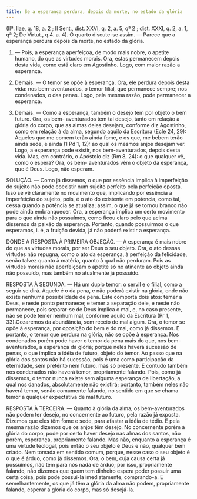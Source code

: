 ```yaml
---
title: Se a esperança perdura, depois da morte, no estado da glória
---
```


(IIª. lIae, q. 18, a. 2 ; II Sent., dist. XXVI, q. 2, a. 5, qª 2 ; dist. XXXI, q. 2, a. 1, qª 2; De Virtut., q.4. a. 4).
  O quarto discute-se assim. — Parece que a esperança perdura depois da morte, no estado da glória.  

1. — Pois, a esperança aperfeiçoa, de modo mais nobre, o apetite humano, do que as virtudes morais. Ora, estas permanecem depois desta vida, como está claro em Agostinho. Logo, com maior razão a esperança.  

2. Demais. — O temor se opõe à esperança. Ora, ele perdura depois desta vida: nos bem-aventurados, o temor filial, que permanece sempre; nos condenados, o das penas. Logo, pela mesma razão, pode permanecer a esperança.  

3. Demais. — Como a esperança, também o desejo tem por objeto o bem futuro. Ora, os bem- aventurados tem tal desejo, tanto em relação à glória do corpo, que as almas deles desejam, conforme diz Agostinho, como em relação à da alma, segundo aquilo da Escritura (Ecle 24, 29): Aqueles que me comem terão ainda fome, e os que, me bebem terão ainda sede, e ainda (1 Pd 1, 12): ao qual os mesmos anjos desejam ver. Logo, a esperança pode existir, nos bem-aventurados, depois desta vida.  Mas, em contrário, o Apóstolo diz (Rm 8, 24): o que qualquer vê, como o espera? Ora, os bem- aventurados vêm o objeto da esperança, que é Deus. Logo, não esperam.  

SOLUÇÃO. — Como já dissemos, o que por essência implica à imperfeição do sujeito não pode coexistir num sujeito perfeito pela perfeição oposta. Isso se vê claramente no movimento que, implicando por essência a imperfeição do sujeito, pois, é o ato do existente em potencia, como tal, cessa quando a potência se atualiza; assim, o que já se tornou branco não pode ainda embranquecer. Ora, a esperança implica um certo movimento para o que ainda não possuímos, como ficou claro pelo que acima dissemos da paixão da esperança. Portanto, quando possuirmos o que esperamos, i. é, a fruição devida, já não poderá existir a esperança.  

DONDE A RESPOSTA À PRIMEIRA OBJEÇÃO. — A esperança é mais nobre do que as virtudes morais, por ser Deus o seu objeto. Ora, o ato dessas virtudes não repugna, como o ato da esperança, à perfeição da felicidade, senão talvez quanto à matéria, quanto à qual não perduram. Pois as virtudes morais não aperfeiçoam o apetite só no atinente ao objeto ainda não possuído, mas também no atualmente já possuído.  

RESPOSTA À SEGUNDA. — Há um duplo temor: o servil e o filial, como a seguir se dirá. Aquele é o da pena, e não poderá existir na glória, onde não existe nenhuma possibilidade de pena. Este comporta dois atos: temer a Deus, e neste ponto permanece; e temer a separação dele, e neste não permanece, pois separar-se de Deus implica o mal, e, no caso presente, não se pode temer nenhum mal, conforme aquilo da Escritura (Pr 1, 33):Gozaremos da abundância, sem receio de mal algum. Ora, o temor se opõe à esperança, por oposição do bem e do mal, como já dissemos. E portanto, o temor que perdura na glória, não se opõe à esperança. Nos condenados porém pode haver o temor da pena mais do que, nos bem-aventurados, a esperança da glória; porque neles haverá sucessão de penas, o que implica a idéia de futuro, objeto do temor. Ao passo que na glória dos santos não há sucessão, pois é uma como participação da eternidade, sem pretérito nem futuro, mas só presente. E contudo também nos condenados não haverá temor, propriamente falando. Pois, como já dissemos, o temor nunca existe sem alguma esperança de libertação, a qual nos danados, absolutamente não existirá; portanto, também neles não haverá temor, senão comumente falando, no sentido em que se chama temor a qualquer expectativa de mal futuro.  

RESPOSTA À TERCEIRA. — Quanto à glória da alma, os bem-aventurados não podem ter desejo, no concernente ao futuro, pela razão já exposta. Dizemos que eles têm fome e sede, para afastar a idéia de tédio. E pela mesma razão dizemos que os anjos têm desejo. No concernente porém à glória do corpo, pode por certo haver desejo nas almas dos santos, não porém, esperança, propriamente falando. Mas não, enquanto a esperança é uma virtude teologal, pois então o seu objeto é Deus e não, qualquer bem criado. Nem tomada em sentido comum, porque, nesse caso o seu objeto é o que é árduo, como já dissemos. Ora, o bem, cuja causa certa já possuímos, não tem para nós nada de árduo; por isso, propriamente falando, não dizemos que quem tem dinheiro espera poder possuir uma certa coisa, pois pode possuí-la imediatamente, comprando-a. E semelhantemente, os que já têm a glória da alma não podem, propriamente falando, esperar a glória do corpo, mas só desejá-la.